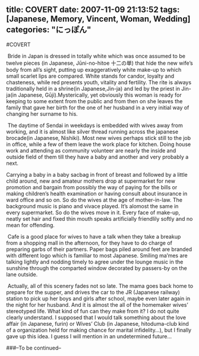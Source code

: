 title: COVERT
date: 2007-11-09 21:13:52
tags: [Japanese, Memory, Vincent, Woman, Wedding]
categories: "にっぽん"
---
#COVERT

&#160;Bride in Japan is dressed in totally white which was once assumed to be twelve pieces (in Japanese, Jūni-no-hitoe 十二の単) that hide the new wife’s body from all’s sight, putting up exaggeratively white make-up to which small scarlet lips are compared. White stands for candor, loyalty and chasteness, while red presents youth, vitality and fertility. The rite is always traditionally held in a shrine(in Japanese,Jin-ja) and led by the priest in Jin-ja(in Japanese, Gūji).Mysterically, yet obviously this woman is ready for keeping to some extent from the public and from then on she leaves the family that gave her birth for the one of her husband in a very initial way of changing her surname to his.
 
&#160;The daytime of Sendai in weekdays is embedded with wives away from working, and it is almost like silver thread running across the japanese brocade(in Japanese, Nishiki). Most new wives perhaps stick still to the job in office, while a few of them leave the work place for kitchen. Doing house work and attending as community volunteer are nearly the inside and outside field of them till they have a baby and another and very probably a next.
 
 Carrying a baby in a baby sacbag in front of breast and followed by a little child around, new and amateur mothers drop at supermarket for new promotion and bargain from possibly the way of paying for the bills or making children’s health examination or having consult about insurance in ward office and so on. So do the wives at the age of mother-in-law. The background music is piano and vivace played. It’s alomost the same in every supermarket. So do the wives move in it. Every face of make-up, neatly set hair and fixed thin mouth speaks artificially friendlily softly and no mean for offending.
 
&#160;Cafe is a good place for wives to have a talk when they take a breakup from a shopping mall in the afternoon, for they have to do charge of preparing garbs of their partners. Paper bags piled around feet are branded with different logo which is familiar to most Japanese. Smiling ma’mes are talking lightly and nodding timely to agree under the lounge music in the sunshine through the comparted window decorated by passers-by on the lane outside. 
 
&#160;Actually, all of this scenery fades not so late. The mama goes back home to prepare for the supper, and drives the car to the JR (Japanese railway) station to pick up her boys and girls after school, maybe even later again in the night for her husband. And it is almost the all of the homemaker wives’ stereotyped life. What kind of fun can they make from it? I do not quite clearly understand. I supposed that I would talk something about the love affair (in Japanese, furin) or Wives’ Club (in Japanese, hitoduma-club kind of a organization held for making chance for marital infidelity…), but I finally gave up this idea. I guess I will mention in an undetermined future…
 
 
###–To be continued– 
